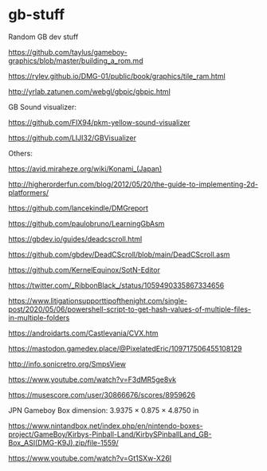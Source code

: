 # gb-stuff
Random GB dev stuff

https://github.com/taylus/gameboy-graphics/blob/master/building_a_rom.md

https://rylev.github.io/DMG-01/public/book/graphics/tile_ram.html

http://yrlab.zatunen.com/webgl/gbpic/gbpic.html

GB Sound visualizer:

https://github.com/FIX94/pkm-yellow-sound-visualizer

https://github.com/LIJI32/GBVisualizer

Others:

https://avid.miraheze.org/wiki/Konami_(Japan)

http://higherorderfun.com/blog/2012/05/20/the-guide-to-implementing-2d-platformers/

https://github.com/lancekindle/DMGreport

https://github.com/paulobruno/LearningGbAsm

https://gbdev.io/guides/deadcscroll.html

https://github.com/gbdev/DeadCScroll/blob/main/DeadCScroll.asm

https://github.com/KernelEquinox/SotN-Editor

https://twitter.com/_RibbonBlack_/status/1059490335867334656

https://www.litigationsupporttipofthenight.com/single-post/2020/05/06/powershell-script-to-get-hash-values-of-multiple-files-in-multiple-folders

https://androidarts.com/Castlevania/CVX.htm

https://mastodon.gamedev.place/@PixelatedEric/109717506455108129

http://info.sonicretro.org/SmpsView

https://www.youtube.com/watch?v=F3dMR5ge8vk

https://musescore.com/user/30866676/scores/8959626

JPN Gameboy Box dimension:
3.9375 × 0.875 × 4.8750 in

https://www.nintandbox.net/index.php/en/nintendo-boxes-project/GameBoy/Kirbys-Pinball-Land/KirbySPinballLand_GB-Box_ASI(DMG-K9J).zip/file-1559/

https://www.youtube.com/watch?v=Gt1SXw-X26I
